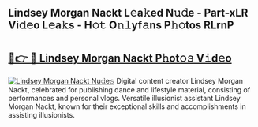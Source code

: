 ## Lindsey Morgan Nackt L𝚎a𝚔ed N𝚞𝚍e - Part-xLR Vi𝚍𝚎o L𝚎a𝚔s - H𝚘𝚝 O𝚗𝚕yf𝚊ns P𝚑𝚘tos RLrnP

# <h2><a href="http://kf236g8.oniu.top/?m=Lindsey+Morgan+Nackt">🔗👉 🔴 Lindsey Morgan Nackt P𝚑ot𝚘𝚜 V𝚒d𝚎o</a></h2>

[![Lindsey Morgan Nackt Nu𝚍e𝚜](https://i.imgur.com/0qMVB7G.gif)](http://kf236g8.oniu.top/?m=Lindsey+Morgan+Nackt)
Digital content creator Lindsey Morgan Nackt, celebrated for publishing dance and lifestyle material, consisting of performances and personal vlogs. Versatile illusionist assistant Lindsey Morgan Nackt, known for their exceptional skills and accomplishments in assisting illusionists.  
